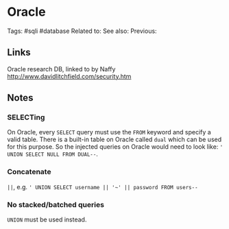 # Oracle
Tags: #sqli #database
Related to:
See also:
Previous:

## Links
Oracle research DB, linked to by Naffy
http://www.davidlitchfield.com/security.htm

## Notes
### SELECTing
On Oracle, every `SELECT` query must use the `FROM` keyword and specify a valid table. There is a built-in table on Oracle called `dual` which can be used for this purpose. 
So the injected queries on Oracle would need to look like: `' UNION SELECT NULL FROM DUAL--`.

### Concatenate
`||`, e.g.
`' UNION SELECT username || '~' || password FROM users--`

### No stacked/batched queries
`UNION` must be used instead.